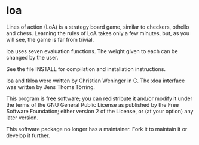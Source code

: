 # loa
Lines of action (LoA) is a strategy board game, similar to checkers, othello and chess. Learning the rules of LoA takes only a few minutes, but, as you will see, the game is far from trivial.

loa uses seven evaluation functions. The weight given to each can be changed by the user.

See the file INSTALL for compilation and installation instructions.

loa and tkloa were written by Christian Weninger in C. The xloa interface was written by Jens Thoms Törring.

This program is free software; you can redistribute it and/or modify it under the terms of the GNU General Public License as published by the Free Software Foundation; either version 2 of the License, or (at your option) any later version.

This software package no longer has a maintainer. Fork it to maintain it or develop it further.
